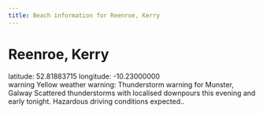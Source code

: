 ```yaml
---
title: Beach information for Reenroe, Kerry
---
```

# Reenroe, Kerry 

<div class="location-info">latitude: 52.81883715 longitude: -10.23000000</div>
<div id="met-eireann-warnings"><span class="material-icons yellow-warning">warning</span>&nbsp;Yellow weather warning: Thunderstorm warning for Munster, Galway Scattered thunderstorms with localised downpours this evening and early tonight. Hazardous driving conditions expected..&nbsp;</div>
<div></div>